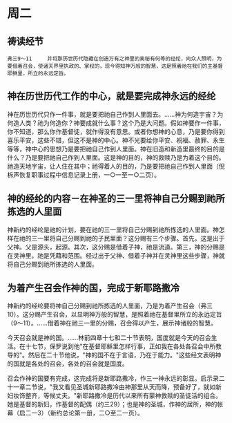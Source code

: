 # 周二

## 祷读经节
```
弗三9～11　　　并将那历世历代隐藏在创造万有之神里的奥秘有何等的经纶，向众人照明，为要借着召会，使诸天界里执政的、掌权的，现今得知神万般的智慧，这是照着祂在我们的主基督耶稣里，所立的永远定旨。
```

## 神在历世历代工作的中心，就是要完成神永远的经纶

神在历世历代只作一件事，就是要把祂自己作到人里面去。......神为何造宇宙？为何造人类？祂为何造你？神要成就什么事？这个乃是大问题。假如神要作一件事，你不知道，那么你作基督徒，就作得没有意思。或者你想神的心意，乃是要你得到喜乐平安，这些不错，但这不是神的中心。神不光要给你平安、祝福、赦罪、永生等等，神中心的思想乃是要把祂自己作到人里面。神在旧造和新造里最终的目的是什么？乃是要把祂自己作到人里面。这是神的目的，神的救赎乃是为着这个目的。祂造天地宇宙，让人住在其中；祂得着人的目的，乃是要把祂自己作到人里面（倪柝声恢复职事过程中信息记录上册，一○一至一○二页）。

## 神的经纶的内容－在神圣的三一里将神自己分赐到祂所拣选的人里面

神新约的经纶是祂的计划，要在祂的三一里将自己分赐到祂所拣选的人里面。神怎样在祂的三一里将自己分赐到祂的子民里面？这分赐有三个步骤。首先，这是出于父神。父是源头，起源。其次，这分赐是借着子神，祂是流道。第三，神的分赐是在灵神里，祂是凭藉和范围。经过出于父神、借着子神并在灵神里这些步骤，神就将自己分赐到祂所拣选的人里面。

## 为着产生召会作神的国，完成于新耶路撒冷

神新约的经纶要将神自己分赐到祂所拣选的人里面，乃是为着产生召会（弗三10）。这分赐产生召会，以显明神万般的智慧，是照着祂在基督里所立的永远定旨（9～11）。......借着神在祂三一里的分赐，召会得以产生，展示神诸般的智慧。

今天召会就是神的国。......林前四章十七和二十节表明，国度就是今天的召会生活。在十七节，保罗说到他"在基督耶稣里怎样行事，正如我在各处各召会中所教导的"。然后在二十节他说，"神的国不在于言语，乃在于能力。"这些经文表明神的国就是各处的召会，各处的召会就是国度。

召会作神的国要有完成，这完成将是新耶路撒冷，作三一神永远的彰显。启示录二十一章二节说，"我又看见圣城新耶路撒冷由神那里从天而降，预备好了，就如新妇妆饰整齐，等候丈夫。"新耶路撒冷是历代以来所有蒙神救赎的圣徒活的组合。她是基督的新妇，作基督的配偶（约三29）；也是神的圣城，作神的居所，神的帐幕（启二一3）（新约总论第一册，二○至二一页）。

